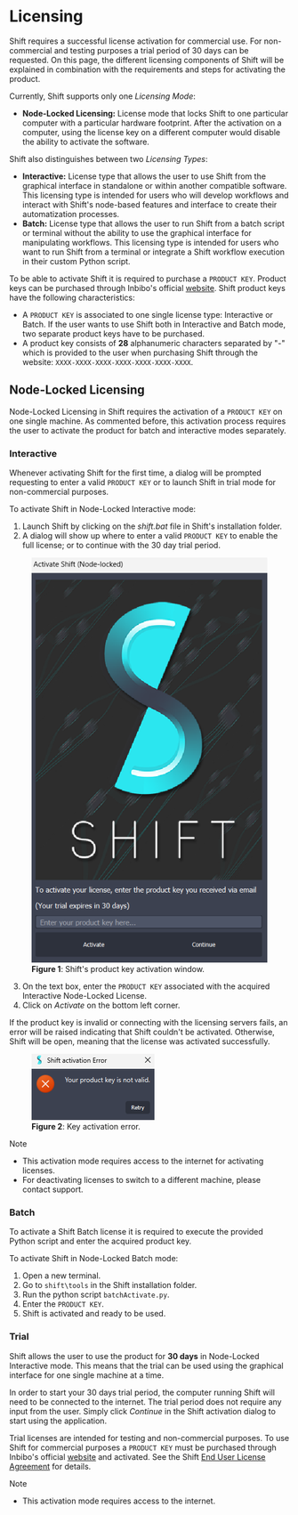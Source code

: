 # Licensing

Shift requires a successful license activation for commercial use. For non-commercial and testing purposes a trial period of 30 days can be requested.
On this page, the different licensing components of Shift will be explained in combination with the requirements and steps for activating the product.

Currently, Shift supports only one *Licensing Mode*:

- **Node-Locked Licensing:** License mode that locks Shift to one particular computer with a particular hardware footprint. After the activation on a computer, using the license key on a different computer would disable the ability to activate the software.

Shift also distinguishes between two *Licensing Types*:

- **Interactive:** License type that allows the user to use Shift from the graphical interface in standalone or within another compatible software. This licensing type is intended for users who will develop workflows and interact with Shift's node-based features and interface to create their automatization processes. 
- **Batch:** License type that allows the user to run Shift from a batch script or terminal without the ability to use the graphical interface for manipulating workflows. This licensing type is intended for users who want to run Shift from a terminal or integrate a Shift workflow execution in their custom Python script.

To be able to activate Shift it is required to purchase a `PRODUCT KEY`. Product keys can be purchased through Inbibo's official [website](https://inbibo.co.uk/shift#prices). Shift product keys have the following characteristics:

- A `PRODUCT KEY` is associated to one single license type: Interactive or Batch. If the user wants to use Shift both in Interactive and Batch mode, two separate product keys have to be purchased.
- A product key consists of **28** alphanumeric characters separated by "-" which is provided to the user when purchasing Shift through the website: `XXXX-XXXX-XXXX-XXXX-XXXX-XXXX-XXXX`.

## Node-Locked Licensing

Node-Locked Licensing in Shift requires the activation of a `PRODUCT KEY` on one single machine. As commented before, this activation process requires the user to activate the product for batch and interactive modes separately.

### Interactive

Whenever activating Shift for the first time, a dialog will be prompted requesting to enter a valid `PRODUCT KEY` or to launch Shift in trial mode for non-commercial purposes.

To activate Shift in Node-Locked Interactive mode:

  1. Launch Shift by clicking on the *shift.bat* file in Shift's installation folder.
  2. A dialog will show up where to enter a valid `PRODUCT KEY` to enable the full license; or to continue with the 30 day trial period.

<figure>
      <img src="images/license_activation_dialog.png" alt="Shift License Activation Dialog">
      <figcaption><b>Figure 1</b>: Shift's product key activation window.</figcaption>
</figure>

  3. On the text box, enter the `PRODUCT KEY` associated with the acquired Interactive Node-Locked License.
  4. Click on *Activate* on the bottom left corner.

If the product key is invalid or connecting with the licensing servers fails, an error will be raised indicating that Shift couldn't be activated. Otherwise, Shift will be open, meaning that the license was activated successfully.

<figure>
      <img src="images/license_failed_activation.png" alt="Shift Failed Activation Dialog">
      <figcaption><b>Figure 2</b>: Key activation error.</figcaption>
</figure>

> [!NOTE]
> - This activation mode requires access to the internet for activating licenses.
> - For deactivating licenses to switch to a different machine, please contact support.

### Batch

To activate a Shift Batch license it is required to execute the provided Python script and enter the acquired product key. 

To activate Shift in Node-Locked Batch mode: 

  1. Open a new terminal.
  2. Go to `shift\tools` in the Shift installation folder.
  2. Run the python script `batchActivate.py`.
  3. Enter the `PRODUCT KEY`.
  4. Shift is activated and ready to be used.

### Trial

Shift allows the user to use the product for **30 days** in Node-Locked Interactive mode. This means that the trial can be used using the graphical interface for one single machine at a time. 

 In order to start your 30 days trial period, the computer running Shift will need to be connected to the internet. The trial period does not require any input from the user. Simply click *Continue* in the Shift activation dialog to start using the application.

Trial licenses are intended for testing and non-commercial purposes. To use Shift for commercial purposes a `PRODUCT KEY` must be purchased through Inbibo's official [website](https://inbibo.co.uk/shift#prices) and activated. See the Shift [End User License Agreement](https://inbibo.co.uk/shift-eula) for details.


> [!NOTE]
> - This activation mode requires access to the internet.

